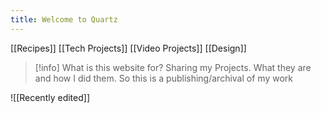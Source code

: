 ```yaml
---
title: Welcome to Quartz
---
```







[[Recipes]]
[[Tech Projects]]
[[Video Projects]]
[[Design]]


>[!info] What is this website for? 
>Sharing my Projects. What they are and how I did them. So this is a publishing/archival of my work


![[Recently edited]]